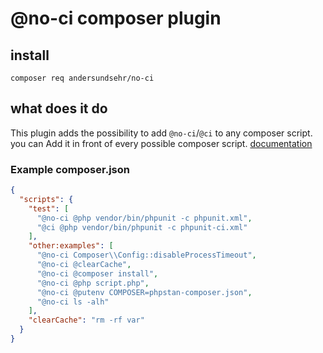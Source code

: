 # @no-ci composer plugin

## install

``composer req andersundsehr/no-ci``

## what does it do

This plugin adds the possibility to add `@no-ci`/`@ci` to any composer script.  
you can Add it in front of every possible composer script. [documentation](https://getcomposer.org/doc/articles/scripts.md#writing-custom-commands)

### Example composer.json
````json
{
  "scripts": {
    "test": [
      "@no-ci @php vendor/bin/phpunit -c phpunit.xml",
      "@ci @php vendor/bin/phpunit -c phpunit-ci.xml"
    ],
    "other:examples": [
      "@no-ci Composer\\Config::disableProcessTimeout",
      "@no-ci @clearCache",
      "@no-ci @composer install",
      "@no-ci @php script.php",
      "@no-ci @putenv COMPOSER=phpstan-composer.json",
      "@no-ci ls -alh"
    ],
    "clearCache": "rm -rf var"
  }
}
````
